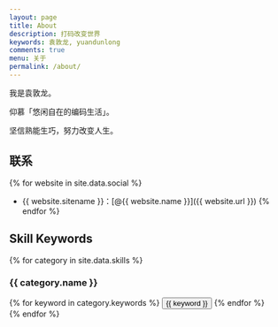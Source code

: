 ```yaml
---
layout: page
title: About
description: 打码改变世界
keywords: 袁敦龙, yuandunlong
comments: true
menu: 关于
permalink: /about/
---
```


我是袁敦龙。

仰慕「悠闲自在的编码生活」。

坚信熟能生巧，努力改变人生。

## 联系

{% for website in site.data.social %}
* {{ website.sitename }}：[@{{ website.name }}]({{ website.url }})
{% endfor %}

## Skill Keywords

{% for category in site.data.skills %}
### {{ category.name }}
<div class="btn-inline">
{% for keyword in category.keywords %}
<button class="btn btn-outline" type="button">{{ keyword }}</button>
{% endfor %}
</div>
{% endfor %}
